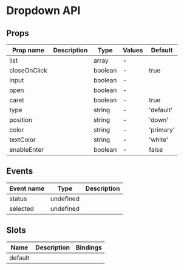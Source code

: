 # Dropdown API

## Props

| Prop name    | Description | Type    | Values | Default   |
| ------------ | ----------- | ------- | ------ | --------- |
| list         |             | array   | -      |           |
| closeOnClick |             | boolean | -      | true      |
| input        |             | boolean | -      |           |
| open         |             | boolean | -      |           |
| caret        |             | boolean | -      | true      |
| type         |             | string  | -      | 'default' |
| position     |             | string  | -      | 'down'    |
| color        |             | string  | -      | 'primary' |
| textColor    |             | string  | -      | 'white'   |
| enableEnter  |             | boolean | -      | false     |

## Events

| Event name | Type      | Description |
| ---------- | --------- | ----------- |
| status     | undefined |
| selected   | undefined |

## Slots

| Name    | Description | Bindings |
| ------- | ----------- | -------- |
| default |             |          |
